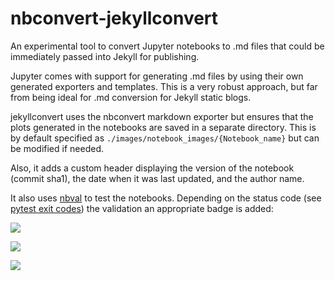 # nbconvert-jekyllconvert

An experimental tool to convert Jupyter notebooks to .md files that could be immediately passed into Jekyll for publishing.

Jupyter comes with support for generating .md files by using their own generated exporters and templates. This is a very robust approach, but far from being ideal for .md conversion for Jekyll static blogs.

jekyllconvert uses the nbconvert markdown exporter but ensures that the plots generated in the notebooks are saved in a separate directory.
This is by default specified as `./images/notebook_images/{Notebook_name}` but can be modified if needed.

Also, it adds a custom header displaying the version of the notebook (commit sha1), the date when it was last updated, and the author name.

It also uses [nbval](https://github.com/computationalmodelling/nbval) to test the notebooks. Depending on the status code (see [pytest exit codes](https://docs.pytest.org/en/latest/usage.html)) the validation an appropriate badge is added:

![](https://img.shields.io/badge/notebook-validated-brightgreen.svg)

<img src="https://img.shields.io/badge/notebook-validation failed-red.svg">

![](https://img.shields.io/badge/notebook-unknown%20status-yellow.svg)

